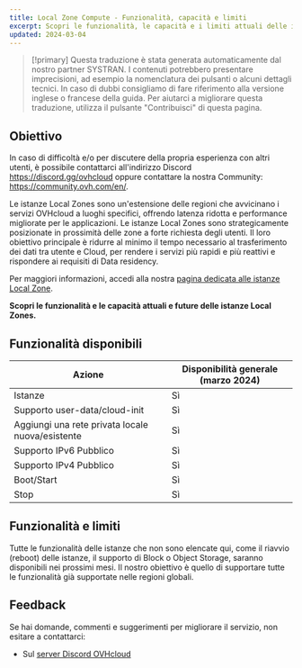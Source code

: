 ```yaml
---
title: Local Zone Compute - Funzionalità, capacità e limiti
excerpt: Scopri le funzionalità, le capacità e i limiti attuali delle istanze Local Zones
updated: 2024-03-04
---
```


> [!primary]
> Questa traduzione è stata generata automaticamente dal nostro partner SYSTRAN. I contenuti potrebbero presentare imprecisioni, ad esempio la nomenclatura dei pulsanti o alcuni dettagli tecnici. In caso di dubbi consigliamo di fare riferimento alla versione inglese o francese della guida. Per aiutarci a migliorare questa traduzione, utilizza il pulsante "Contribuisci" di questa pagina.
>

## Obiettivo

In caso di difficoltà e/o per discutere della propria esperienza con altri utenti, è possibile contattarci all'indirizzo Discord <https://discord.gg/ovhcloud> oppure contattare la nostra Community: <https://community.ovh.com/en/>.
> 

Le istanze Local Zones sono un'estensione delle regioni che avvicinano i servizi OVHcloud a luoghi specifici, offrendo latenza ridotta e performance migliorate per le applicazioni.
Le istanze Local Zones sono strategicamente posizionate in prossimità delle zone a forte richiesta degli utenti. Il loro obiettivo principale è ridurre al minimo il tempo necessario al trasferimento dei dati tra utente e Cloud, per rendere i servizi più rapidi e più reattivi e rispondere ai requisiti di Data residency.

Per maggiori informazioni, accedi alla nostra [pagina dedicata alle istanze Local Zone](https://www.ovhcloud.com/it/public-cloud/local-zone-compute/).

**Scopri le funzionalità e le capacità attuali e future delle istanze Local Zones.**

## Funzionalità disponibili

| Azione | Disponibilità generale (marzo 2024) |
| --- | --- |
| Istanze | Sì |
| Supporto user-data/cloud-init | Sì|
| Aggiungi una rete privata locale nuova/esistente | Sì |
| Supporto IPv6 Pubblico | Sì |
| Supporto IPv4 Pubblico | Sì |
| Boot/Start | Sì |
| Stop | Sì |

## Funzionalità e limiti

Tutte le funzionalità delle istanze che non sono elencate qui, come il riavvio (reboot) delle istanze, il supporto di Block o Object Storage, saranno disponibili nei prossimi mesi. Il nostro obiettivo è quello di supportare tutte le funzionalità già supportate nelle regioni globali.

## Feedback

Se hai domande, commenti e suggerimenti per migliorare il servizio, non esitare a contattarci:

- Sul [server Discord OVHcloud](https://discord.gg/ovhcloud)
